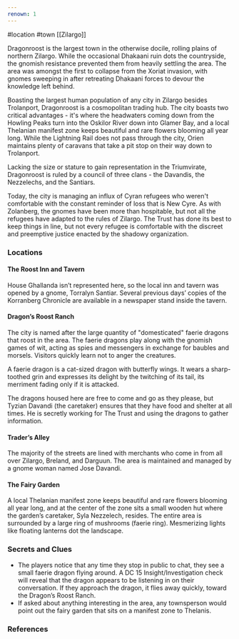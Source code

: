 ```yaml
---
renown: 1
---
```

 #location #town [[Zilargo]]

Dragonroost is the largest town in the otherwise docile, rolling plains of northern Zilargo. While the occasional Dhakaani ruin dots the countryside, the gnomish resistance prevented them from heavily settling the area. The area was amongst the first to collapse from the Xoriat invasion, with gnomes sweeping in after retreating Dhakaani forces to devour the knowledge left behind.

Boasting the largest human population of any city in Zilargo besides Trolanport, Dragonroost is a cosmopolitan trading hub. The city boasts two critical advantages - it's where the headwaters coming down from the Howling Peaks turn into the Oskilor River down into Glamer Bay, and a local Thelanian manifest zone keeps beautiful and rare flowers blooming all year long. While the Lightning Rail does not pass through the city, Orien maintains plenty of caravans that take a pit stop on their way down to Trolanport.

Lacking the size or stature to gain representation in the Triumvirate, Dragonroost is ruled by a council of three clans - the Davandis, the Nezzelechs, and the Santiars.

Today, the city is managing an influx of Cyran refugees who weren't comfortable with the constant reminder of loss that is New Cyre. As with Zolanberg, the gnomes have been more than hospitable, but not all the refugees have adapted to the rules of Zilargo. The Trust has done its best to keep things in line, but not every refugee is comfortable with the discreet and preemptive justice enacted by the shadowy organization.

### Locations

#### The Roost Inn and Tavern

House Ghallanda isn’t represented here, so the local inn and tavern was opened by a gnome, Torralyn Santiar. Several previous days’ copies of the Korranberg Chronicle are available in a newspaper stand inside the tavern.

#### Dragon’s Roost Ranch

The city is named after the large quantity of "domesticated" faerie dragons that roost in the area. The faerie dragons play along with the gnomish games of wit, acting as spies and messengers in exchange for baubles and morsels. Visitors quickly learn not to anger the creatures.

A faerie dragon is a cat-sized dragon with butterfly wings. It wears a sharp-toothed grin and expresses its delight by the twitching of its tail, its merriment fading only if it is attacked.

The dragons housed here are free to come and go as they please, but Tyzian Davandi (the caretaker) ensures that they have food and shelter at all times. He is secretly working for The Trust and using the dragons to gather information.

#### Trader’s Alley

The majority of the streets are lined with merchants who come in from all over Zilargo, Breland, and Darguun. The area is maintained and managed by a gnome woman named Jose Davandi.

#### The Fairy Garden

A local Thelanian manifest zone keeps beautiful and rare flowers blooming all year long, and at the center of the zone sits a small wooden hut where the garden’s caretaker, Syla Nezzelech, resides. The entire area is surrounded by a large ring of mushrooms (faerie ring). Mesmerizing lights like floating lanterns dot the landscape.

### Secrets and Clues

- The players notice that any time they stop in public to chat, they see a small faerie dragon flying around. A DC 15 Insight/Investigation check will reveal that the dragon appears to be listening in on their conversation. If they approach the dragon, it flies away quickly, toward the Dragon’s Roost Ranch.
- If asked about anything interesting in the area, any townsperson would point out the fairy garden that sits on a manifest zone to Thelanis.

### References
